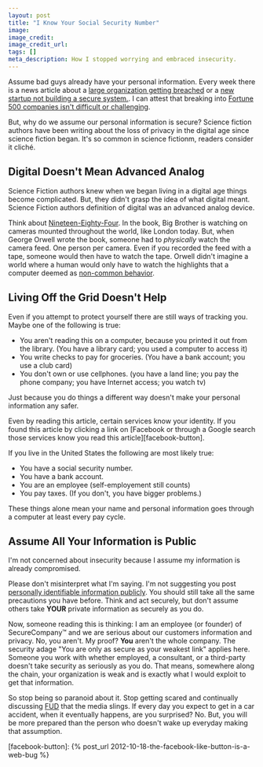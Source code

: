 ```yaml
---
layout: post
title: "I Know Your Social Security Number"
image:
image_credit:
image_credit_url:
tags: []
meta_description: How I stopped worrying and embraced insecurity.
---
```


Assume bad guys already have your personal information. Every week there is a news article about a [large organization getting breached][4] or a [new startup not building a secure system.][venmo]. I can attest that breaking into [Fortune 500 companies isn't difficult or challenging][hacking-is-easy].

But, why do we assume our personal information is secure? Science fiction authors have been writing about the loss of privacy in the digital age since science fiction began. It's so common in science fictionm, readers consider it cliché. 

## Digital Doesn't Mean Advanced Analog

Science Fiction authors knew when we began living in a digital age things become complicated. But, they didn't grasp the idea of what digital meant. Science Fiction authors definition of digital was an advanced analog device.

Think about [Nineteen-Eighty-Four][1984]. In the book, Big Brother is watching on cameras mounted throughout the world, like London today. But, when George Orwell wrote the book, someone had to *physically* watch the camera feed. One person per camera. Even if you recorded the feed with a tape, someone would then have to watch the tape. Orwell didn't imagine a world where a human would only have to watch the highlights that a computer deemed as [non-common behavior][algorithms-from-video-footage].

## Living Off the Grid Doesn't Help

Even if you attempt to protect yourself there are still ways of tracking you. Maybe one of the following is true:

* You aren't reading this on a computer, because you printed it out from the library. (You have a library card; you used a computer to access it)
* You write checks to pay for groceries. (You have a bank account; you use a club card)
* You don't own or use cellphones. (you have a land line; you pay the phone company; you have Internet access; you watch tv)

Just because you do things a different way doesn't make your personal information any safer.

Even by reading this article, certain services know your identity. If you found this article by clicking a link on [Facebook or through a Google search those services know you read this article][facebook-button].

If you live in the United States the following are most likely true:

* You have a social security number.
* You have a bank account.
* You are an employee (self-employement still counts)
* You pay taxes. (If you don't, you have bigger problems.)

These things alone mean your name and personal information goes through a computer at least every pay cycle.

## Assume All Your Information is Public

I'm not concerned about insecurity because I assume my information is already compromised.

Please don't misinterpret what I'm saying. I'm not suggesting you post [personally identifiable information publicly][1]. You should still take all the same precautions you have before. Think and act securely, but don't assume others take **YOUR** private information as securely as you do.

Now, someone reading this is thinking: I am an employee (or founder) of SecureCompany™ and we are serious about our customers information and privacy. No, you aren't. My proof? **You** aren't the whole company. The security adage "You are only as secure as your weakest link" applies here. Someone you work with whether employed, a consultant, or a third-party doesn't take security as seriously as you do. That means, somewhere along the chain, your organization is weak and is exactly what I would exploit to get that information.

So stop being so paranoid about it. Stop getting scared and continually discussing [FUD][FUD] that the media slings. If every day you expect to get in a car accident, when it eventually happens, are you surprised? No. But, you will be more prepared than the person who doesn't wake up everyday making that assumption.

[1]: http://www.wired.com/2010/05/lifelock-identity-theft/
[venmo]: http://www.slate.com/articles/technology/safety_net/2015/02/venmo_security_it_s_not_as_strong_as_the_company_wants_you_to_think.html
[1984]: http://www.amazon.com/1984-Signet-Classics-George-Orwell/dp/0451524934?tag=breharsblo-20
[4]: http://www.informationisbeautiful.net/visualizations/worlds-biggest-data-breaches-hacks/
[algorithms-from-video-footage]: http://www.npr.org/2012/06/26/155792609/a-massive-google-network-learns-to-identify
[FUD]: http://en.wikipedia.org/wiki/Fear,_uncertainty_and_doubt
[hacking-is-easy]: /about.html
[facebook-button]: {% post_url 2012-10-18-the-facebook-like-button-is-a-web-bug %}

